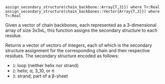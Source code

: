 ```
assign_secondary_structure(chain_backbone::Array{T,3}}) where T<:Real
assign_secondary_structure(chain_backbones::Vector{Array{T,3}}) where T<:Real
```

Given a vector of chain backbones, each represented as a 3-dimensional array of size 3x3xL, this function assigns the secondary structure to each residue.

Returns a vector of vectors of integers, each of which is the secondary structure assignment for the corresponding chain and their respective residues. The secondary structure  encoded as follows:

  * `1`: loop (neither helix nor strand)
  * `2`: helix; α, 3_10, or π
  * `3`: strand; part of a β-sheet
